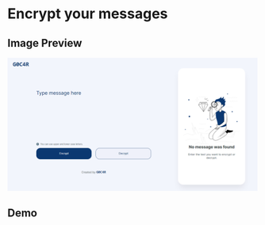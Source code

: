 # Encrypt your messages

## Image Preview

![Preview Project](./preview.png "Encryp Message Image Preview")

## Demo
